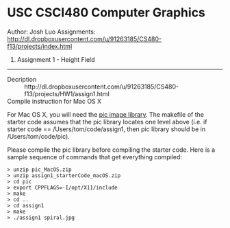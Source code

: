 USC CSCI480 Computer Graphics
=========================
Author: Josh Luo
Assignments: http://dl.dropboxusercontent.com/u/91263185/CS480-f13/projects/index.html

1. Assignment 1 - Height Field
------------

<dl>
	<dt>Decription</dt>
	<dd>http://dl.dropboxusercontent.com/u/91263185/CS480-f13/projects/HW1/assign1.html</dd>
  	<dt>Compile instruction for Mac OS X</dt>
</dl>

For Mac OS X, you will  need the [pic image library](https://github.com/lty900301/CSCI480_Computer-Graphics/tree/master/pic). The makefile of the starter code assumes that the pic library locates one level above (i.e. if starter code == /Users/tom/code/assign1, then pic library should be in /Users/tom/code/pic). 

Please compile the pic library before compiling the starter code. Here is a sample sequence of commands that get everything compiled:

	> unzip pic_MacOS.zip
	> unzip assign1_starterCode_macOS.zip
	> cd pic 
	> export CPPFLAGS=-I/opt/X11/include
	> make 
	> cd ..
	> cd assign1
	> make
	> ./assign1 spiral.jpg